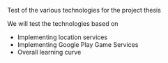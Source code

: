 Test of the various technologies for the project thesis 

We will test the technologies based on

- Implementing location services
- Implementing Google Play Game Services
- Overall learning curve